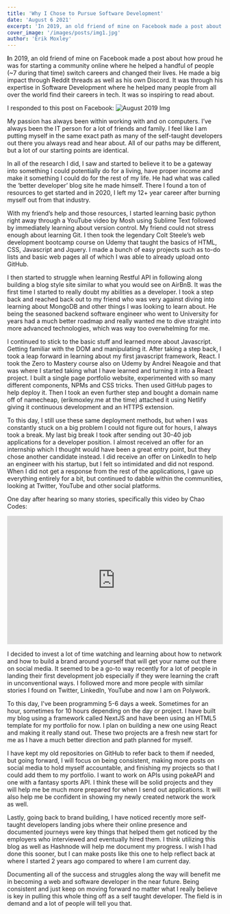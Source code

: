 ```yaml
---
title: 'Why I Chose to Pursue Software Development'
date: 'August 6 2021'
excerpt: 'In 2019, an old friend of mine on Facebook made a post about how proud he was for starting a community online..'
cover_image: '/images/posts/img1.jpg'
author: 'Erik Moxley'
---
```

 
<strong>I</strong>n 2019, an old friend of mine on Facebook made a post about how proud he was for starting a community online where he helped a handful of people (~7 during that time) switch careers and changed their lives. He made a big impact through Reddit threads as well as his own Discord. It was through his expertise in Software Development where he helped many people from all over the world find their careers in tech. It was so inspiring to read about.
 
I responded to this post on Facebook:
![August 2019 Img](/images/cp.jpg)
 
My passion has always been within working with and on computers. I’ve always been the IT person for a lot of friends and family. I feel like I am putting myself in the same exact path as many of the self-taught developers out there you always read and hear about. All of our paths may be different, but a lot of our starting points are identical.
 
In all of the research I did, I saw and started to believe it to be a gateway into something I could potentially do for a living, have proper income and make it something I could do for the rest of my life. He had what was called the ‘better developer’ blog site he made himself. There I found a ton of resources to get started and in 2020, I left my 12+ year career after burning myself out from that industry. 

With my friend’s help and those resources, I started learning basic python right away through a YouTube video by Mosh using Sublime Text followed by immediately learning about version control. My friend could not stress enough about learning Git. I then took the legendary Colt Steele’s web development bootcamp course on Udemy that taught the basics of HTML, CSS, Javascript and Jquery. I made a bunch of easy projects such as to-do lists and basic web pages all of which I was able to already upload onto GitHub.
 
I then started to struggle when learning Restful API in following along building a blog style site similar to what you would see on AirBnB. It was the first time I started to really doubt my abilities as a developer. I took a step back and reached back out to my friend who was very against diving into learning about MongoDB and other things I was looking to learn about. He being the seasoned backend software engineer who went to University for years had a much better roadmap and really wanted me to dive straight into more advanced technologies, which was way too overwhelming for me.
 
I continued to stick to the basic stuff and learned more about Javascript. Getting familiar with the DOM and manipulating it. After taking a step back, I took a leap forward in learning about my first javascript framework, React. I took the Zero to Mastery course also on Udemy by Andrei Neagoie and that was where I started taking what I have learned and turning it into a React project. I built a single page portfolio website, experimented with so many different components, NPMs and CSS tricks. Then used GitHub pages to help deploy it. Then I took an even further step and bought a domain name off of namecheap, (erikmoxley.me at the time) attached it using Netlify giving it continuous development and an HTTPS extension.
 
To this day, I still use these same deployment methods, but when I was constantly stuck on a big problem I could not figure out for hours, I always took a break. My last big break I took after sending out 30-40 job applications for a developer position. I almost received an offer for an internship which I thought would have been a great entry point, but they chose another candidate instead. I did receive an offer on LinkedIn to help an engineer with his startup, but I felt so intimidated and did not respond. When I did not get a response from the rest of the applications, I gave up everything entirely for a bit, but continued to dabble within the communities, looking at Twitter, YouTube and other social platforms. 
 
One day after hearing so many stories, specifically this video by Chao Codes:

<iframe width="100%" height="300px" src="https://www.youtube.com/embed/JvUacQievSM" title="YouTube video player" frameborder="0" allow="accelerometer; autoplay; clipboard-write; encrypted-media; gyroscope; picture-in-picture" allowfullscreen></iframe>

I decided to invest a lot of time watching and learning about how to network and how to build a brand around yourself that will get your name out there on social media. It seemed to be a go-to way recently for a lot of people in landing their first development job especially if they were learning the craft in unconventional ways. I followed more and more people with similar stories I found on Twitter, LinkedIn, YouTube and now I am on Polywork.
 
To this day, I've been programming 5-6 days a week. Sometimes for an hour, sometimes for 10 hours depending on the day or project. I have built my blog using a framework called NextJS and have been using an HTML5 template for my portfolio for now. I plan on building a new one using React and making it really stand out. These two projects are a fresh new start for me as I have a much better direction and path planned for myself. 

I have kept my old repositories on GitHub to refer back to them if needed, but going forward, I will focus on being consistent, making more posts on social media to hold myself accountable, and finishing my projects so that I could add them to my portfolio. I want to work on APIs using pokeAPI and one with a fantasy sports API. I think these will be solid projects and they will help me be much more prepared for when I send out applications. It will also help me be confident in showing my newly created network the work as well.
 
Lastly, going back to brand building, I have noticed recently more self-taught developers landing jobs where their online presence and documented journeys were key things that helped them get noticed by the employers who interviewed and eventually hired them. I think utilizing this blog as well as Hashnode will help me document my progress. I wish I had done this sooner, but I can make posts like this one to help reflect back at where I started 2 years ago compared to where I am current day. 

Documenting all of the success and struggles along the way will benefit me in becoming a web and software developer in the near future. Being consistent and just keep on moving forward no matter what I really believe is key in pulling this whole thing off as a self taught developer. The field is in demand and a lot of people will tell you that.
